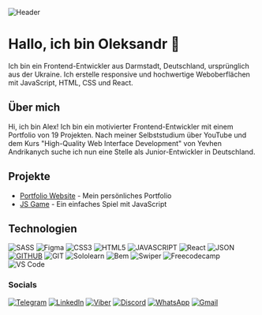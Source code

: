 ![Header](https://github.com/GrandPapaDi/GrandPapaDi/blob/main/assets/coding.gif)  

# Hallo, ich bin Oleksandr 👋  
Ich bin ein Frontend-Entwickler aus Darmstadt, Deutschland, ursprünglich aus der Ukraine. Ich erstelle responsive und hochwertige Weboberflächen mit JavaScript, HTML, CSS und React.  

## Über mich  
Hi, ich bin Alex! Ich bin ein motivierter Frontend-Entwickler mit einem Portfolio von 19 Projekten. Nach meiner Selbststudium über YouTube und dem Kurs "High-Quality Web Interface Development" von Yevhen Andrikanych suche ich nun eine Stelle als Junior-Entwickler in Deutschland.  



## Projekte  
- [Portfolio Website](https://github.com/GrandPapaDi/portfolio) - Mein persönliches Portfolio  
- [JS Game](https://github.com/GrandPapaDi/js-game) - Ein einfaches Spiel mit JavaScript  


## Technologien 

![SASS](https://img.shields.io/badge/SCSS-000?style=for-the-badge&logo=sass&logoColor=CC6699)
![Figma](https://img.shields.io/badge/figma-000000?style=for-the-badge&logo=figma&logoColor=#F24E1E)
![CSS3](https://img.shields.io/badge/CSS3-000?style=for-the-badge&logo=css3&logoColor=1572B6)
![HTML5](https://img.shields.io/badge/HTML5-000?style=for-the-badge&logo=html5&logoColor=E34F26)
![JAVASCRIPT](https://img.shields.io/badge/JavaScript-000?style=for-the-badge&logo=javascript&logoColor=F7DF1E)
![React](https://img.shields.io/badge/React-000?style=for-the-badge&logo=react&logoColor=61DAFB) 
![JSON](https://img.shields.io/badge/json-000?style=for-the-badge&logo=json&logoColor=white)
[![GITHUB](https://img.shields.io/badge/GitHub-100000?style=for-the-badge&logo=github&logoColor=white)](https://github.com/GrandPapaDi?tab=overview&from=2024-08-01&to=2024-08-31)
![GIT](https://img.shields.io/badge/Git-100000?style=for-the-badge&logo=git&logoColor=F05032)
![Sololearn](https://img.shields.io/badge/-Sololearn-000?style=for-the-badge&logo=Sololearn&logoColor=white)
![Bem](https://img.shields.io/badge/-bem-000?style=for-the-badge&logo=bem&logoColor=white)
![Swiper](https://img.shields.io/badge/-Swiper-000?style=for-the-badge&logo=swiper&logoColor=6332F6)
![Freecodecamp](https://img.shields.io/badge/-freecodecamp-0A0A23?style=for-the-badge&logo=freecodecamp&logoColor=white)
![VS Code](https://img.shields.io/badge/VS%20Code-000?style=for-the-badge&logo=visual-studio-code&logoColor=007ACC) 

### Socials

[![Telegram](https://img.shields.io/badge/-Telegram-090909?style=for-the-badge&logo=telegram&logoColor=27A0D9)](https://t.me/alex_web_develop)
[![LinkedIn](https://img.shields.io/badge/-LinkedIn-007BB6?style=for-the-badge&logo=linkedin&logoColor=white)](https://www.linkedin.com/in/oleksandr-grymut-a34294272/)
[![Viber](https://img.shields.io/badge/Viber-7360F2?style=for-the-badge&logo=viber&logoColor=white)](viber://chat?number=0935518808)
[![Discord](https://img.shields.io/badge/Discord-5865F2?style=for-the-badge&logo=discord&logoColor=white)](https://discord.com/users/ВАШ_ID)
[![WhatsApp](https://img.shields.io/badge/WhatsApp-25D366?style=for-the-badge&logo=whatsapp&logoColor=white)](https://wa.me/ВАШ_НОМЕР)
[![Gmail](https://img.shields.io/badge/Email-D14836?style=for-the-badge&logo=gmail&logoColor=white)](mailto:veradocxl@gmail.com)

